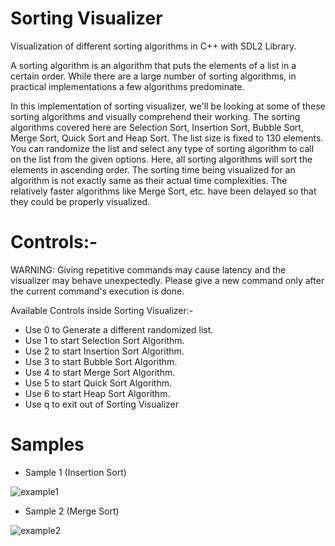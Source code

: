 # Sorting Visualizer

Visualization of different sorting algorithms in C++ with SDL2 Library.

A sorting algorithm is an algorithm that puts the elements of a list in a certain order. 
While there are a large number of sorting algorithms, in practical implementations a few algorithms predominate.

In this implementation of sorting visualizer, we'll be looking at some of these sorting algorithms and visually comprehend their working.
The sorting algorithms covered here are Selection Sort, Insertion Sort, Bubble Sort, Merge Sort, Quick Sort and Heap Sort.
The list size is fixed to 130 elements. You can randomize the list and select any type of sorting algorithm to call on the list from the given options. 
Here, all sorting algorithms will sort the elements in ascending order.
The sorting time being visualized for an algorithm is not exactly same as their actual time complexities. 
The relatively faster algorithms like Merge Sort, etc. have been delayed so that they could be properly visualized.


# Controls:-

WARNING: Giving repetitive commands may cause latency and the visualizer may behave unexpectedly. Please give a new command only after the current command's execution is done.

Available Controls inside Sorting Visualizer:-
- Use 0 to Generate a different randomized list.
- Use 1 to start Selection Sort Algorithm.
- Use 2 to start Insertion Sort Algorithm.
- Use 3 to start Bubble Sort Algorithm.
- Use 4 to start Merge Sort Algorithm.
- Use 5 to start Quick Sort Algorithm.
- Use 6 to start Heap Sort Algorithm.
- Use q to exit out of Sorting Visualizer


# Samples

- Sample 1 (Insertion Sort)

![example1](https://github.com/user-attachments/assets/3cbfdbaa-f308-4a69-82db-370bed318b03)

- Sample 2 (Merge Sort)

![example2](https://github.com/user-attachments/assets/8796441c-357a-43cc-8533-601355fd79c4)



